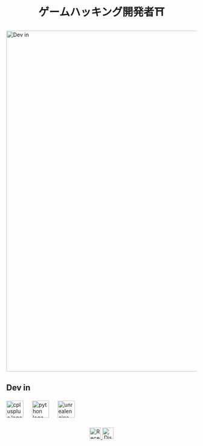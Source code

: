 <h1 align="center">ゲームハッキング開発者⛩️</h1>

###

<a href="https://discord.gg/JfFMRzZRvU" target="_blank"> 
    <img src="https://i.pinimg.com/originals/87/fe/e8/87fee894a415bd75f391225afc54c441.gif" alt="Dev in" width="900"> 
</a>

###

<h2 align="left">Dev in</h2>

###

<div align="left">
  <img src="https://cdn.jsdelivr.net/gh/devicons/devicon/icons/cplusplus/cplusplus-original.svg" height="45" alt="cplusplus logo"  />
  <img width="15" />
  <img src="https://cdn.jsdelivr.net/gh/devicons/devicon/icons/python/python-original.svg" height="45" alt="python logo"  />
  <img width="15" />
  <img src="https://cdn.jsdelivr.net/gh/devicons/devicon/icons/unrealengine/unrealengine-original.svg" height="45" alt="unrealengine logo"  />
</div>

###

 <div align="center">
    <a href="https://open.spotify.com/intl-pt/track/7sZcqWau8YS5M2q2lX0zJt?si=410e02f54c8240d3" target="_blank">
      <img alt="Recent played Music" src="https://upload.wikimedia.org/wikipedia/commons/thumb/8/84/Spotify_icon.svg/1982px-Spotify_icon.svg.png" height="30">
    </a>
    <a href="https://discord.com/users/SEU_ID" target="_blank">
      <img alt="Discord Profile" src="https://www.svgrepo.com/show/353655/discord-icon.svg" height="30">
    </a>
  </div>

###
